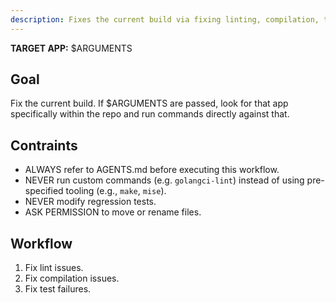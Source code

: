 ```yaml
---
description: Fixes the current build via fixing linting, compilation, test failures).
---
```

**TARGET APP:** $ARGUMENTS

## Goal

Fix the current build. If $ARGUMENTS are passed, look for that app specifically within the repo and run commands directly against that.

## Contraints

* ALWAYS refer to AGENTS.md before executing this workflow.
* NEVER run custom commands (e.g. `golangci-lint`) instead of using pre-specified tooling (e.g., `make`, `mise`).
* NEVER modify regression tests.
* ASK PERMISSION to move or rename files.

## Workflow

1. Fix lint issues.
2. Fix compilation issues.
3. Fix test failures.
